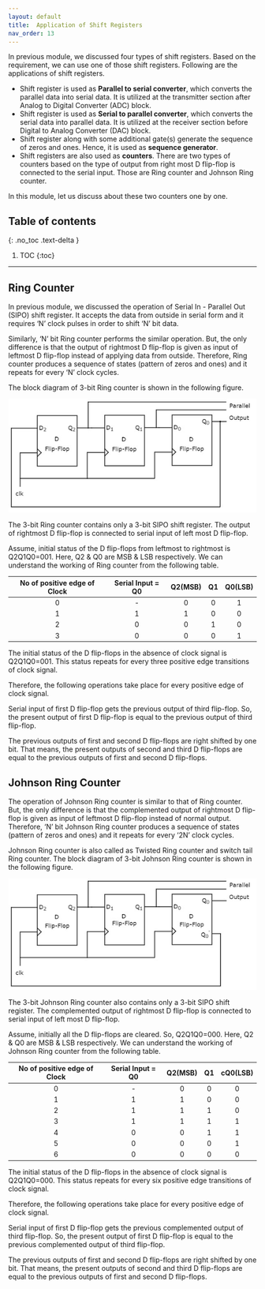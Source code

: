 ```yaml
---
layout: default
title:  Application of Shift Registers
nav_order: 13
---
```


In previous module, we discussed four types of shift registers. Based on the requirement, we can use one of those shift registers. Following are the applications of shift registers.

* Shift register is used as **Parallel to serial converter**, which converts the parallel data into serial data. It is utilized at the transmitter section after Analog to Digital Converter (ADC) block.
* Shift register is used as **Serial to parallel converter**, which converts the serial data into parallel data. It is utilized at the receiver section before Digital to Analog Converter (DAC) block.
* Shift register along with some additional gate(s) generate the sequence of zeros and ones. Hence, it is used as **sequence generator**.
* Shift registers are also used as **counters**. There are two types of counters based on the type of output from right most D flip-flop is connected to the serial input. Those are Ring counter and Johnson Ring counter.

In this module, let us discuss about these two counters one by one.

## Table of contents
{: .no_toc .text-delta }

1. TOC
{:toc}

---

## Ring Counter
In previous module, we discussed the operation of Serial In - Parallel Out (SIPO) shift register. It accepts the data from outside in serial form and it requires ‘N’ clock pulses in order to shift ‘N’ bit data.

Similarly, ‘N’ bit Ring counter performs the similar operation. But, the only difference is that the output of rightmost D flip-flop is given as input of leftmost D flip-flop instead of applying data from outside. Therefore, Ring counter produces a sequence of states (pattern of zeros and ones) and it repeats for every ‘N’ clock cycles.

The block diagram of 3-bit Ring counter is shown in the following figure.

<div style="text-align:center"><img src="../assets/images/ring_counter.jpg" /></div>

The 3-bit Ring counter contains only a 3-bit SIPO shift register. The output of rightmost D flip-flop is connected to serial input of left most D flip-flop.

Assume, initial status of the D flip-flops from leftmost to rightmost is Q2Q1Q0=001. Here, Q2 & Q0 are MSB & LSB respectively. We can understand the working of Ring counter from the following table.

|No of positive edge of Clock|	Serial Input = Q0 |	Q2(MSB) |	Q1	 |Q0(LSB)|
|:--------------------------:|:------------------:|:-------:|:------:|:-----:|
|0	|-	|0	|0	|1  |
|1	|1	|1	|0	|0  |
|2	|0	|0	|1	|0  |
|3	|0	|0	|0	|1  |


The initial status of the D flip-flops in the absence of clock signal is Q2Q1Q0=001. This status repeats for every three positive edge transitions of clock signal.

Therefore, the following operations take place for every positive edge of clock signal.

Serial input of first D flip-flop gets the previous output of third flip-flop. So, the present output of first D flip-flop is equal to the previous output of third flip-flop.

The previous outputs of first and second D flip-flops are right shifted by one bit. That means, the present outputs of second and third D flip-flops are equal to the previous outputs of first and second D flip-flops.

## Johnson Ring Counter
The operation of Johnson Ring counter is similar to that of Ring counter. But, the only difference is that the complemented output of rightmost D flip-flop is given as input of leftmost D flip-flop instead of normal output. Therefore, ‘N’ bit Johnson Ring counter produces a sequence of states (pattern of zeros and ones) and it repeats for every ‘2N’ clock cycles.

Johnson Ring counter is also called as Twisted Ring counter and switch tail Ring counter. The block diagram of 3-bit Johnson Ring counter is shown in the following figure.

<div style="text-align:center"><img src="../assets/images/twisted_ring_counter.jpg" /></div>

The 3-bit Johnson Ring counter also contains only a 3-bit SIPO shift register. The complemented output of rightmost D flip-flop is connected to serial input of left most D flip-flop.

Assume, initially all the D flip-flops are cleared. So, Q2Q1Q0=000. Here, Q2 & Q0 are MSB & LSB respectively. We can understand the working of Johnson Ring counter from the following table.

|No of positive edge of Clock|	Serial Input = Q0 |	Q2(MSB) |	Q1   |cQ0(LSB)|
|:--------------------------:|:------------------:|:-------:|:------:|:------:|
|0	|-	|0	|0	|0  |
|1	|1	|1	|0	|0  |
|2	|1	|1	|1	|0  |
|3	|1	|1	|1	|1  |
|4	|0	|0	|1	|1  |
|5	|0	|0	|0	|1  |
|6	|0	|0	|0	|0  |


The initial status of the D flip-flops in the absence of clock signal is Q2Q1Q0=000. This status repeats for every six positive edge transitions of clock signal.

Therefore, the following operations take place for every positive edge of clock signal.

Serial input of first D flip-flop gets the previous complemented output of third flip-flop. So, the present output of first D flip-flop is equal to the previous complemented output of third flip-flop.

The previous outputs of first and second D flip-flops are right shifted by one bit. That means, the present outputs of second and third D flip-flops are equal to the previous outputs of first and second D flip-flops.
